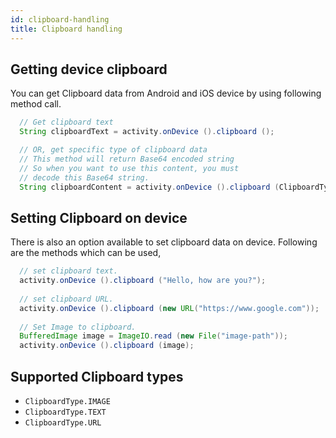 ```yaml
---
id: clipboard-handling
title: Clipboard handling
---
```


## Getting device clipboard

You can get Clipboard data from Android and iOS device by using following method call.

```java
  // Get clipboard text
  String clipboardText = activity.onDevice ().clipboard ();

  // OR, get specific type of clipboard data
  // This method will return Base64 encoded string
  // So when you want to use this content, you must 
  // decode this Base64 string.
  String clipboardContent = activity.onDevice ().clipboard (ClipboardType.IMAGE);
```

## Setting Clipboard on device

There is also an option available to set clipboard data on device. Following are the methods which can be used,

```java
  // set clipboard text.
  activity.onDevice ().clipboard ("Hello, how are you?");
  
  // set clipboard URL.
  activity.onDevice ().clipboard (new URL("https://www.google.com"));
  
  // Set Image to clipboard.
  BufferedImage image = ImageIO.read (new File("image-path"));
  activity.onDevice ().clipboard (image);
```

## Supported Clipboard types

- `ClipboardType.IMAGE`
- `ClipboardType.TEXT`
- `ClipboardType.URL`
